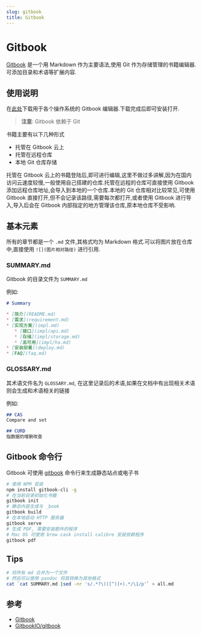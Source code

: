 ```yaml
---
slug: gitbook
title: Gitbook
---
```


# Gitbook
[Gitbook](https://www.gitbook.com/) 是一个用 Markdown 作为主要语法,使用 Git 作为存储管理的书籍编辑器.可添加目录和术语等扩展内容.

## 使用说明

在[此处](https://www.gitbook.com/editor)下载用于各个操作系统的 Gitbook 编辑器.下载完成后即可安装打开.

> __注意__: Gitbook 依赖于 Git

书籍主要有以下几种形式

* 托管在 Gitbook 云上
* 托管在远程仓库
* 本地 Git 仓库存储

托管在 Gitbook 云上的书籍登陆后,即可进行编辑,这里不做过多讲解,因为在国内访问云速度较慢,一般使用自己搭建的仓库.托管在远程的仓库可直接使用 Gitbook 添加远程仓库地址,会导入到本地的一个仓库.本地的 Git 仓库相对比较常见,可使用 Gitbook 直接打开,但不会记录该路径,需要每次都打开,或者使用 Gitbook 进行导入,导入后会在 Gitbook 内部指定的地方管理该仓库,原本地仓库不受影响.

## 基本元素

所有的章节都是一个 `.md` 文件,其格式均为 Markdown 格式.可以将图片放在仓库中,直接使用 `![](图片相对路径)` 进行引用.

### SUMMARY.md
Gitbook 的目录文件为 `SUMMARY.md`

例如:

```markdown
# Summary

* [简介](README.md)
* [需求](requirement.md)
* [实现方案](impl.md)
   * [接口](impl/api.md)
   * [存储](impl/storage.md)
   * [高可用](impl/ha.md)
* [安装部署](deploy.md)
* [FAQ](faq.md)
```

### GLOSSARY.md
其术语文件名为 `GLOSSARY.md`, 在这里记录后的术语,如果在文档中有出现相关术语则会生成和术语相关的链接

例如:

```markdown
## CAS
Compare and set

## CURD
指数据的增删改查
```

## Gitbook 命令行
Gitbook 可使用 [gitbook](https://github.com/GitbookIO/gitbook) 命令行来生成静态站点或电子书

```bash
# 使用 NPM 安装
npm install gitbook-cli -g
# 在当前目录初始化书籍
gitbook init
# 静态内容生成与 _book
gitbook build
# 在本地启动 HTTP 服务器
gitbook serve
# 生成 PDF, 需要安装额外的程序
# Mac OS 可使用 brew cask install calibre 安装依赖程序
gitbook pdf
```

## Tips
```bash
# 将所有 md 合并为一个文件
# 然后可以使用 pandoc 将其转换为其他格式
cat `cat SUMMARY.md |sed -nr 's/.*?\(([^)]+).*/\1/p'` > all.md
```

## 参考

* [Gitbook](https://www.gitbook.com/)
* [GitbookIO/gitbook](https://github.com/GitbookIO/gitbook)
